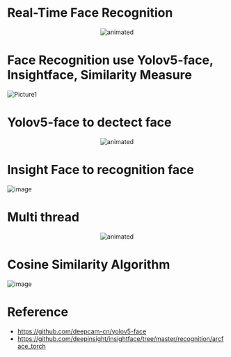 # Real-Time Face Recognition
<p align="center">
  <img src="./results/face-recognition.gif" alt="animated" />
</p>

# Face Recognition use Yolov5-face, Insightface, Similarity Measure 
![Picture1](https://user-images.githubusercontent.com/80930272/160551032-7767ea43-d6b6-48d4-9589-03f5e8a77140.png)

# Yolov5-face to dectect face
<p align="center">
  <img src="./results/face-detectiona.gif" alt="animated" />
</p>

# Insight Face to recognition face
![image](https://user-images.githubusercontent.com/80930272/160270088-a3760d88-ebc8-4535-907e-6b684276755a.png)

# Multi thread
<p align="center">
  <img src="https://user-images.githubusercontent.com/80930272/165548024-6d25fbe4-057f-4123-a3f9-3912cce2b73b.png" alt="animated" />
</p>

# Cosine Similarity Algorithm
![image](https://user-images.githubusercontent.com/80930272/160270156-37fe3269-ca65-4692-a3b2-e9568b3876f8.png)

# Reference
- https://github.com/deepcam-cn/yolov5-face
- https://github.com/deepinsight/insightface/tree/master/recognition/arcface_torch
